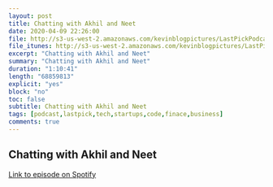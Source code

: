 ```yaml
---
layout: post
title: Chatting with Akhil and Neet
date: 2020-04-09 22:26:00
file: http://s3-us-west-2.amazonaws.com/kevinblogpictures/LastPickPodcastE9.mp3
file_itunes: http://s3-us-west-2.amazonaws.com/kevinblogpictures/LastPickPodcastE9.m4a
excerpt: "Chatting with Akhil and Neet"
summary: "Chatting with Akhil and Neet"
duration: "1:10:41"
length: "68859813"
explicit: "yes"
block: "no"
toc: false
subtitle: Chatting with Akhil and Neet
tags: [podcast,lastpick,tech,startups,code,finace,business]
comments: true
---
```


## Chatting with Akhil and Neet
[Link to episode on Spotify](https://open.spotify.com/episode/4N30BSDCxYvcslWmTNjyuu?si=4CCSTTbvQtqx1MRdfaabcg)
